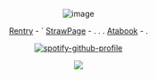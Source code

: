 <div align="center">
 
![image](https://files.catbox.moe/0v5eem.png)

[Rentry](https://rentry.co/Buzzkillerz) - ` [StrawPage](https://buzzkiller.straw.page/) - . . . [Atabook](https://sodakitzzz.atabook.org/) - . 

[![spotify-github-profile](https://spotify-github-profile.kittinanx.com/api/view?uid=31usv2agjy2dc2ibjpln5faphf7y&cover_image=true&theme=natemoo-re&show_offline=false&background_color=121212&interchange=false&bar_color=ADD8E6&bar_color_cover=false)](https://github.com/kittinan/spotify-github-profile)


![](https://komarev.com/ghpvc/?username=HeavenPiercehim&+color=grey&label=SILENCED)



</div>

